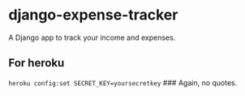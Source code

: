 # django-expense-tracker

A Django app to track your income and expenses.

## For heroku

`heroku config:set SECRET_KEY=yoursecretkey` ### Again, no quotes.
